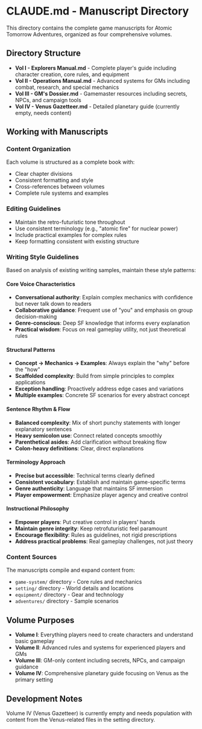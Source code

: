 # CLAUDE.md - Manuscript Directory

This directory contains the complete game manuscripts for Atomic Tomorrow Adventures, organized as four comprehensive volumes.

## Directory Structure

- **Vol I - Explorers Manual.md** - Complete player's guide including character creation, core rules, and equipment
- **Vol II - Operations Manual.md** - Advanced systems for GMs including combat, research, and special mechanics
- **Vol III - GM's Dossier.md** - Gamemaster resources including secrets, NPCs, and campaign tools
- **Vol IV - Venus Gazetteer.md** - Detailed planetary guide (currently empty, needs content)

## Working with Manuscripts

### Content Organization
Each volume is structured as a complete book with:
- Clear chapter divisions
- Consistent formatting and style
- Cross-references between volumes
- Complete rule systems and examples

### Editing Guidelines
- Maintain the retro-futuristic tone throughout
- Use consistent terminology (e.g., "atomic fire" for nuclear power)
- Include practical examples for complex rules
- Keep formatting consistent with existing structure

### Writing Style Guidelines

Based on analysis of existing writing samples, maintain these style patterns:

#### Core Voice Characteristics
- **Conversational authority**: Explain complex mechanics with confidence but never talk down to readers
- **Collaborative guidance**: Frequent use of "you" and emphasis on group decision-making
- **Genre-conscious**: Deep SF knowledge that informs every explanation
- **Practical wisdom**: Focus on real gameplay utility, not just theoretical rules

#### Structural Patterns
- **Concept → Mechanics → Examples**: Always explain the "why" before the "how"
- **Scaffolded complexity**: Build from simple principles to complex applications
- **Exception handling**: Proactively address edge cases and variations
- **Multiple examples**: Concrete SF scenarios for every abstract concept

#### Sentence Rhythm & Flow
- **Balanced complexity**: Mix of short punchy statements with longer explanatory sentences
- **Heavy semicolon use**: Connect related concepts smoothly
- **Parenthetical asides**: Add clarification without breaking flow
- **Colon-heavy definitions**: Clear, direct explanations

#### Terminology Approach
- **Precise but accessible**: Technical terms clearly defined
- **Consistent vocabulary**: Establish and maintain game-specific terms
- **Genre authenticity**: Language that maintains SF immersion
- **Player empowerment**: Emphasize player agency and creative control

#### Instructional Philosophy
- **Empower players**: Put creative control in players' hands
- **Maintain genre integrity**: Keep retrofuturistic feel paramount
- **Encourage flexibility**: Rules as guidelines, not rigid prescriptions
- **Address practical problems**: Real gameplay challenges, not just theory

### Content Sources
The manuscripts compile and expand content from:
- `game-system/` directory - Core rules and mechanics
- `setting/` directory - World details and locations
- `equipment/` directory - Gear and technology
- `adventures/` directory - Sample scenarios

## Volume Purposes

- **Volume I**: Everything players need to create characters and understand basic gameplay
- **Volume II**: Advanced rules and systems for experienced players and GMs
- **Volume III**: GM-only content including secrets, NPCs, and campaign guidance
- **Volume IV**: Comprehensive planetary guide focusing on Venus as the primary setting

## Development Notes

Volume IV (Venus Gazetteer) is currently empty and needs population with content from the Venus-related files in the setting directory.